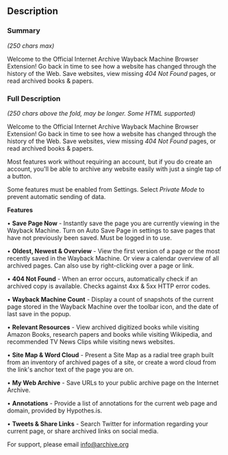 ## Description

### Summary

*(250 chars max)*

Welcome to the Official Internet Archive Wayback Machine Browser Extension! Go back in time to see how a website has changed through the history of the Web. Save websites, view missing *404 Not Found* pages, or read archived books & papers.


### Full Description

*(250 chars above the fold, may be longer. Some HTML supported)*

Welcome to the Official Internet Archive Wayback Machine Browser Extension! Go back in time to see how a website has changed through the history of the Web. Save websites, view missing *404 Not Found* pages, or read archived books & papers.

Most features work without requiring an account, but if you do create an account, you'll be able to archive any website easily with just a single tap of a button.

Some features must be enabled from Settings. Select *Private Mode* to prevent automatic sending of data.


**Features**

• **Save Page Now** - Instantly save the page you are currently viewing in the Wayback Machine. Turn on Auto Save Page in settings to save pages that have not previously been saved. Must be logged in to use.

• **Oldest, Newest & Overview** - View the first version of a page or the most recently saved in the Wayback Machine. Or view a calendar overview of all archived pages. Can also use by right-clicking over a page or link.

• **404 Not Found** - When an error occurs, automatically check if an archived copy is available. Checks against 4xx & 5xx HTTP error codes.

• **Wayback Machine Count** - Display a count of snapshots of the current page stored in the Wayback Machine over the toolbar icon, and the date of last save in the popup.

• **Relevant Resources** - View archived digitized books while visiting Amazon Books, research papers and books while visiting Wikipedia, and recommended TV News Clips while visiting news websites.

• **Site Map & Word Cloud** - Present a Site Map as a radial tree graph built from an inventory of archived pages of a site, or create a word cloud from the link's anchor text of the page you are on.

• **My Web Archive** - Save URLs to your public archive page on the Internet Archive.

• **Annotations** - Provide a list of annotations for the current web page and domain, provided by Hypothes.is.

• **Tweets & Share Links** - Search Twitter for information regarding your current page, or share archived links on social media.


For support, please email info@archive.org

